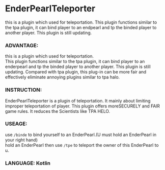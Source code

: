 # EnderPearlTeleporter
this is a plugin which used for teleportation. This plugin functions similar to the tpa plugin, it can bind player to an endpearl and tp the binded player to another player. This plugin is still updating.<br>

### ADVANTAGE:<br>
this is a plugin which used for teleportation. <br>
This plugin functions similar to the tpa plugin, it can bind player to an enderpearl and tp the binded player to another player. This plugin is still updating.
Compared with tpa plugin, this plug-in can be more fair and effectively eliminate annoying plugins similar to tpa halo.<br>
### INSTRUCTION:<br>
EnderPearlTeleporter is a plugin of teleportation. It mainly about limiting improper teleportation of player. This plugin offers moreSECURELY and FAIR game rules. It reduces the Scientists like TPA HELO.<br>
### USEAGE:<br>
use `/binde` to bind yourself to an EnderPearl.(U must hold an EnderPearl in your right hand)<br>
hold an EnderPearl then use `/tpe` to teleport the owner of this EnderPearl to u.<br>
### LANGUAGE: Kotlin
